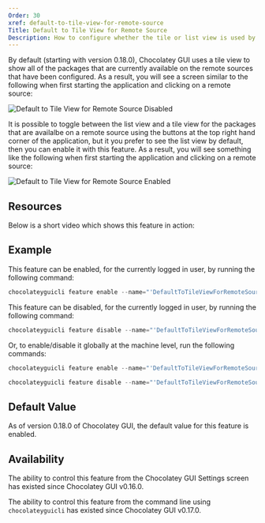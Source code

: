 ```yaml
---
Order: 30
xref: default-to-tile-view-for-remote-source
Title: Default to Tile View for Remote Source
Description: How to configure whether the tile or list view is used by default.
---
```


By default (starting with version 0.18.0), Chocolatey GUI uses a tile view to show all of the packages that are currently available on the remote
sources that have been configured.  As a result, you will see a screen similar to the following when first
starting the application and clicking on a remote source:

![Default to Tile View for Remote Source Disabled](/assets/images/chocolatey-gui/feature_default_tile_view_remote_disabled.png "Default to Tile View for Remote Source Disabled")

It is possible to toggle between the list view and a tile view for the packages that are availalbe on a remote source
using the buttons at the top right hand corner of the application, but it you prefer to see the list view by default,
then you can enable it with this feature.  As a result, you will see something like the following when first starting
the application and clicking on a remote source:

![Default to Tile View for Remote Source Enabled](/assets/images/chocolatey-gui/feature_default_tile_view_remote_enabled.png "Default to Tile View for Remote Source Enabled")

## Resources

Below is a short video which shows this feature in action:

## Example

This feature can be enabled, for the currently logged in user, by running the following command:

```powershell
chocolateyguicli feature enable --name="'DefaultToTileViewForRemoteSource'"
```

This feature can be disabled, for the currently logged in user, by running the following command:

```powershell
chocolateyguicli feature disable --name="'DefaultToTileViewForRemoteSource'"
```

Or, to enable/disable it globally at the machine level, run the following commands:

```powershell
chocolateyguicli feature enable --name="'DefaultToTileViewForRemoteSource'" --global

chocolateyguicli feature disable --name="'DefaultToTileViewForRemoteSource'" --global
```

## Default Value

As of version 0.18.0 of Chocolatey GUI, the default value for this feature is enabled.

## Availability

The ability to control this feature from the Chocolatey GUI Settings screen has existed since Chocolatey GUI v0.16.0.

The ability to control this feature from the command line using `chocolateyguicli` has existed since Chocolatey GUI
v0.17.0.
